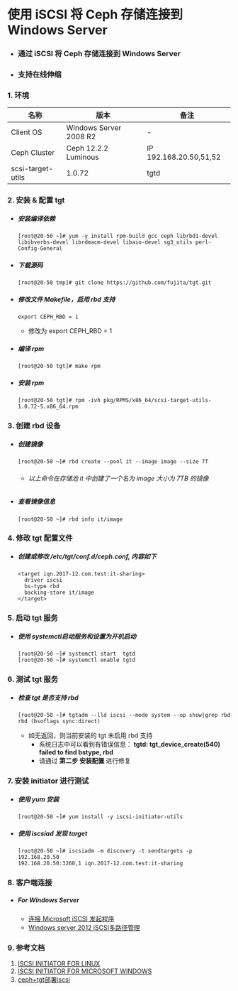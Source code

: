 # 使用 iSCSI 将 Ceph 存储连接到 Windows Server

- ### 通过 iSCSI 将 Ceph 存储连接到 Windows Server
- ### 支持在线伸缩

### 1. 环境

| 名称 | 版本 | 备注 |
| --- | --- | -- |
| Client OS | Windows Server 2008 R2 | - |
| Ceph Cluster | Ceph 12.2.2 Luminous | IP 192.168.20.50,51,52 |
| scsi-target-utils | 1.0.72 | tgtd |


### 2. 安装 & 配置 tgt
  - ##### 安装编译依赖

        [root@20-50 ~]# yum -y install rpm-build gcc ceph librbd1-devel libibverbs-devel librdmacm-devel libaio-devel sg3_utils perl-Config-General

  - ##### 下载源码

        [root@20-50 tmp]# git clone https://github.com/fujita/tgt.git

  - ##### 修改文件 Makefile，启用 rbd 支持

        export CEPH_RBD = 1

    - 修改为 export CEPH_RBD = 1

  - ##### 编译 rpm

        [root@20-50 tgt]# make rpm

  - ##### 安装 rpm

        [root@20-50 tgt]# rpm -ivh pkg/RPMS/x86_64/scsi-target-utils-1.0.72-5.x86_64.rpm

### 3. 创建 rbd 设备        
  - ##### 创建镜像

        [root@20-50 ~]# rbd create --pool it --image image --size 7T

    - ###### 以上命令在存储池 it 中创建了一个名为 image 大小为 7TB 的镜像

  - ##### 查看镜像信息

        [root@20-50 ~]# rbd info it/image

### 4. 修改 tgt 配置文件
  - ##### 创建或修改 /etc/tgt/conf.d/ceph.conf, 内容如下

        <target iqn.2017-12.com.test:it-sharing>
          driver iscsi
          bs-type rbd
          backing-store it/image
        </target>

### 5. 启动 tgt 服务
  - ##### 使用 systemctl启动服务和设置为开机启动

        [root@20-50 ~]# systemctl start  tgtd
        [root@20-50 ~]# systemctl enable tgtd

### 6. 测试 tgt 服务
  - ##### 检查 tgt 是否支持 rbd

        [root@20-50 ~]# tgtadm --lld iscsi --mode system --op show|grep rbd
        rbd (bsoflags sync:direct)

    - 如无返回，则当前安装的 tgt 未启用 rbd 支持
      - 系统日志中可以看到有错误信息： **tgtd: tgt_device_create(540) failed to find bstype, rbd**
      - 请通过 **第二步 安装配置** 进行修复

### 7. 安装 initiator 进行测试
  - ##### 使用 yum 安装

        [root@20-50 ~]# yum install -y iscsi-initiator-utils

  - ##### 使用 iscsiad 发现 target

        [root@20-50 ~]# iscsiadm -m discovery -t sendtargets -p 192.168.20.50
        192.168.20.50:3260,1 iqn.2017-12.com.test:it-sharing


### 8. 客户端连接
  - ##### For Windows Server
    - [连接 Microsoft iSCSI 发起程序](https://msdn.microsoft.com/zh-cn/library/gg232591.aspx)
    - [Windows server 2012 iSCSI多路径管理](https://baohua.me/system-architecture/windows-server-2012-iscsi-mul-path-manager/)

### 9. 参考文档
1. [ISCSI INITIATOR FOR LINUX](http://docs.ceph.com/docs/master/rbd/iscsi-initiator-linux/)
2. [ISCSI INITIATOR FOR MICROSOFT WINDOWS](http://docs.ceph.com/docs/master/rbd/iscsi-initiator-win/)
3. [ceph+tgt部署iscsi](http://www.oscube.cn/blog/page-13/)
